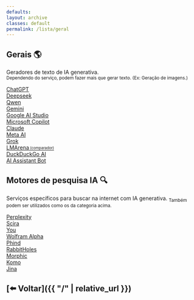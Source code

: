 ```yaml
---
defaults:
layout: archive
classes: default
permalink: /lista/geral
---
```

## Gerais 🌎
Geradores de texto de IA generativa. \
<sub>Dependendo do serviço, podem fazer mais que gerar texto. (Ex: Geração de imagens.)</sub>

<div class="grid-container">
  <div class="grid-item"><a href="https://chatgpt.com/" target="_blank">ChatGPT</a></div>
  <div class="grid-item"><a href="https://chat.deepseek.com" target="_blank">Deepseek</a></div>
  <div class="grid-item"><a href="https://chat.qwen.ai/" target="_blank">Qwen</a></div>  
  <div class="grid-item"><a href="https://gemini.google.com/" target="_blank">Gemini</a></div>
  <div class="grid-item"><a href="https://aistudio.google.com/app/prompts/new_chat" target="_blank">Google AI Studio</a></div>
  <div class="grid-item"><a href="https://copilot.microsoft.com/" target="_blank">Microsoft Copilot</a></div>
  <div class="grid-item"><a href="https://claude.ai/" target="_blank">Claude</a></div>
  <div class="grid-item"><a href="https://meta.ai" target="_blank">Meta AI</a></div>
  <div class="grid-item"><a href="https://grok.com" target="_blank">Grok</a></div>
  <div class="grid-item"><a href="https://lmarena.ai" target="_blank">LMArena<sub><sup>
  (comparador)</sup></sub></a></div>
  <div class="grid-item"><a href="https://duckduckgo.com/?q=DuckDuckGo+AI+Chat&ia=chat&duckai=1" target="_blank">DuckDuckGo AI</a></div>
  <div class="grid-item"><a href="https://aiassistantbot.pages.dev" target="_blank">AI Assistant Bot</a></div>
</div>


## Motores de pesquisa IA 🔍
Serviços específicos para buscar na internet com IA generativa.
<sub>Também podem ser utilizados como os da categoria acima.</sub> 

<div class="grid-container">
  <div class="grid-item"><a href="https://www.perplexity.ai" target="_blank">Perplexity</a></div>
  <div class="grid-item"><a href="https://scira.app/" target="_blank">Scira</a></div>
  <div class="grid-item"><a href="https://you.com/" target="_blank">You</a></div>
  <div class="grid-item"><a href="https://wolframalpha.com/" target="_blank">Wolfram Alpha</a></div>
  <div class="grid-item"><a href="https://www.phind.com" target="_blank">Phind</a></div>
  <div class="grid-item"><a href="https://rabbitholes.dojoma.ai" target="_blank">RabbitHoles</a></div>
  <div class="grid-item"><a href="https://www.morphic.sh" target="_blank">Morphic</a></div>
  <div class="grid-item"><a href="https://komo.ai" target="_blank">Komo</a></div>
  <div class="grid-item"><a href="https://search.jina.ai/" target="_blank">Jina</a></div>
</div>

## [⬅️ Voltar]({{ "/" | relative_url }})
